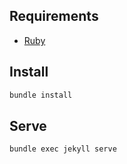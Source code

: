 ## Requirements
- [Ruby](https://rubyinstaller.org/downloads/)

## Install
```sh
bundle install
```

## Serve
```sh
bundle exec jekyll serve
```
